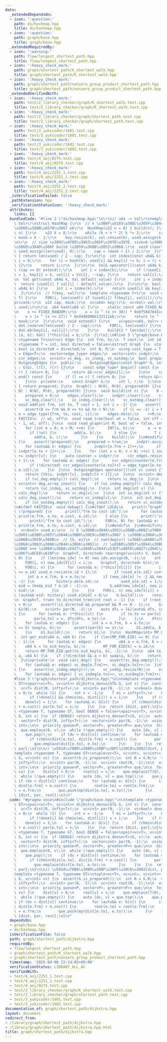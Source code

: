```yaml
---
data:
  _extendedDependsOn:
  - icon: ':question:'
    path: ds/hashmap.hpp
    title: ds/hashmap.hpp
  - icon: ':question:'
    path: graph/base.hpp
    title: graph/base.hpp
  _extendedRequiredBy:
  - icon: ':warning:'
    path: flow/longest_shortest_path.hpp
    title: flow/longest_shortest_path.hpp
  - icon: ':heavy_check_mark:'
    path: graph/shortest_path/K_shortest_walk.hpp
    title: graph/shortest_path/K_shortest_walk.hpp
  - icon: ':heavy_check_mark:'
    path: graph/shortest_path/nonzero_group_product_shortest_path.hpp
    title: graph/shortest_path/nonzero_group_product_shortest_path.hpp
  _extendedVerifiedWith:
  - icon: ':heavy_check_mark:'
    path: test/2_library_checker/graph/K_shortest_walk.test.cpp
    title: test/2_library_checker/graph/K_shortest_walk.test.cpp
  - icon: ':heavy_check_mark:'
    path: test/2_library_checker/graph/shortest_path.test.cpp
    title: test/2_library_checker/graph/shortest_path.test.cpp
  - icon: ':heavy_check_mark:'
    path: test/3_yukicoder/1601.test.cpp
    title: test/3_yukicoder/1601.test.cpp
  - icon: ':heavy_check_mark:'
    path: test/3_yukicoder/1602.test.cpp
    title: test/3_yukicoder/1602.test.cpp
  - icon: ':heavy_check_mark:'
    path: test/4_aoj/0275.test.cpp
    title: test/4_aoj/0275.test.cpp
  - icon: ':heavy_check_mark:'
    path: test/4_aoj/2251_1.test.cpp
    title: test/4_aoj/2251_1.test.cpp
  - icon: ':heavy_check_mark:'
    path: test/4_aoj/2251_2.test.cpp
    title: test/4_aoj/2251_2.test.cpp
  _isVerificationFailed: false
  _pathExtension: hpp
  _verificationStatusIcon: ':heavy_check_mark:'
  attributes:
    links: []
  bundledCode: "#line 2 \"ds/hashmap.hpp\"\n\r\n// u64 -> Val\r\ntemplate <typename\
    \ Val>\r\nstruct HashMap {\r\n  // n \u306F\u5165\u308C\u305F\u3044\u3082\u306E\
    \u306E\u500B\u6570\u3067 ok\r\n  HashMap(u32 n = 0) { build(n); }\r\n  void build(u32\
    \ n) {\r\n    u32 k = 8;\r\n    while (k < n * 2) k *= 2;\r\n    cap = k / 2,\
    \ mask = k - 1;\r\n    key.resize(k), val.resize(k), used.assign(k, 0);\r\n  }\r\
    \n\r\n  // size \u3092\u4FDD\u3063\u305F\u307E\u307E. size=0 \u306B\u3059\u308B\
    \u3068\u304D\u306F build \u3059\u308B\u3053\u3068.\r\n  void clear() {\r\n   \
    \ used.assign(len(used), 0);\r\n    cap = (mask + 1) / 2;\r\n  }\r\n  int size()\
    \ { return len(used) / 2 - cap; }\r\n\r\n  int index(const u64& k) {\r\n    int\
    \ i = 0;\r\n    for (i = hash(k); used[i] && key[i] != k; i = (i + 1) & mask)\
    \ {}\r\n    return i;\r\n  }\r\n\r\n  Val& operator[](const u64& k) {\r\n    if\
    \ (cap == 0) extend();\r\n    int i = index(k);\r\n    if (!used[i]) { used[i]\
    \ = 1, key[i] = k, val[i] = Val{}, --cap; }\r\n    return val[i];\r\n  }\r\n\r\
    \n  Val get(const u64& k, Val default_value) {\r\n    int i = index(k);\r\n  \
    \  return (used[i] ? val[i] : default_value);\r\n  }\r\n\r\n  bool count(const\
    \ u64& k) {\r\n    int i = index(k);\r\n    return used[i] && key[i] == k;\r\n\
    \  }\r\n\r\n  // f(key, val)\r\n  template <typename F>\r\n  void enumerate_all(F\
    \ f) {\r\n    FOR(i, len(used)) if (used[i]) f(key[i], val[i]);\r\n  }\r\n\r\n\
    private:\r\n  u32 cap, mask;\r\n  vc<u64> key;\r\n  vc<Val> val;\r\n  vc<bool>\
    \ used;\r\n\r\n  u64 hash(u64 x) {\r\n    static const u64 FIXED_RANDOM = std::chrono::steady_clock::now().time_since_epoch().count();\r\
    \n    x += FIXED_RANDOM;\r\n    x = (x ^ (x >> 30)) * 0xbf58476d1ce4e5b9;\r\n\
    \    x = (x ^ (x >> 27)) * 0x94d049bb133111eb;\r\n    return (x ^ (x >> 31)) &\
    \ mask;\r\n  }\r\n\r\n  void extend() {\r\n    vc<pair<u64, Val>> dat;\r\n   \
    \ dat.reserve(len(used) / 2 - cap);\r\n    FOR(i, len(used)) {\r\n      if (used[i])\
    \ dat.eb(key[i], val[i]);\r\n    }\r\n    build(2 * len(dat));\r\n    for (auto&\
    \ [a, b]: dat) (*this)[a] = b;\r\n  }\r\n};\n#line 3 \"graph/base.hpp\"\n\ntemplate\
    \ <typename T>\nstruct Edge {\n  int frm, to;\n  T cost;\n  int id;\n};\n\ntemplate\
    \ <typename T = int, bool directed = false>\nstruct Graph {\n  static constexpr\
    \ bool is_directed = directed;\n  int N, M;\n  using cost_type = T;\n  using edge_type\
    \ = Edge<T>;\n  vector<edge_type> edges;\n  vector<int> indptr;\n  vector<edge_type>\
    \ csr_edges;\n  vc<int> vc_deg, vc_indeg, vc_outdeg;\n  bool prepared;\n\n  class\
    \ OutgoingEdges {\n  public:\n    OutgoingEdges(const Graph* G, int l, int r)\
    \ : G(G), l(l), r(r) {}\n\n    const edge_type* begin() const {\n      if (l ==\
    \ r) { return 0; }\n      return &G->csr_edges[l];\n    }\n\n    const edge_type*\
    \ end() const {\n      if (l == r) { return 0; }\n      return &G->csr_edges[r];\n\
    \    }\n\n  private:\n    const Graph* G;\n    int l, r;\n  };\n\n  bool is_prepared()\
    \ { return prepared; }\n\n  Graph() : N(0), M(0), prepared(0) {}\n  Graph(int\
    \ N) : N(N), M(0), prepared(0) {}\n\n  void build(int n) {\n    N = n, M = 0;\n\
    \    prepared = 0;\n    edges.clear();\n    indptr.clear();\n    csr_edges.clear();\n\
    \    vc_deg.clear();\n    vc_indeg.clear();\n    vc_outdeg.clear();\n  }\n\n \
    \ void add(int frm, int to, T cost = 1, int i = -1) {\n    assert(!prepared);\n\
    \    assert(0 <= frm && 0 <= to && to < N);\n    if (i == -1) i = M;\n    auto\
    \ e = edge_type({frm, to, cost, i});\n    edges.eb(e);\n    ++M;\n  }\n\n#ifdef\
    \ FASTIO\n  // wt, off\n  void read_tree(bool wt = false, int off = 1) { read_graph(N\
    \ - 1, wt, off); }\n\n  void read_graph(int M, bool wt = false, int off = 1) {\n\
    \    for (int m = 0; m < M; ++m) {\n      INT(a, b);\n      a -= off, b -= off;\n\
    \      if (!wt) {\n        add(a, b);\n      } else {\n        T c;\n        read(c);\n\
    \        add(a, b, c);\n      }\n    }\n    build();\n  }\n#endif\n\n  void build()\
    \ {\n    assert(!prepared);\n    prepared = true;\n    indptr.assign(N + 1, 0);\n\
    \    for (auto&& e: edges) {\n      indptr[e.frm + 1]++;\n      if (!directed)\
    \ indptr[e.to + 1]++;\n    }\n    for (int v = 0; v < N; ++v) { indptr[v + 1]\
    \ += indptr[v]; }\n    auto counter = indptr;\n    csr_edges.resize(indptr.back()\
    \ + 1);\n    for (auto&& e: edges) {\n      csr_edges[counter[e.frm]++] = e;\n\
    \      if (!directed) csr_edges[counter[e.to]++] = edge_type({e.to, e.frm, e.cost,\
    \ e.id});\n    }\n  }\n\n  OutgoingEdges operator[](int v) const {\n    assert(prepared);\n\
    \    return {this, indptr[v], indptr[v + 1]};\n  }\n\n  vc<int> deg_array() {\n\
    \    if (vc_deg.empty()) calc_deg();\n    return vc_deg;\n  }\n\n  pair<vc<int>,\
    \ vc<int>> deg_array_inout() {\n    if (vc_indeg.empty()) calc_deg_inout();\n\
    \    return {vc_indeg, vc_outdeg};\n  }\n\n  int deg(int v) {\n    if (vc_deg.empty())\
    \ calc_deg();\n    return vc_deg[v];\n  }\n\n  int in_deg(int v) {\n    if (vc_indeg.empty())\
    \ calc_deg_inout();\n    return vc_indeg[v];\n  }\n\n  int out_deg(int v) {\n\
    \    if (vc_outdeg.empty()) calc_deg_inout();\n    return vc_outdeg[v];\n  }\n\
    \n#ifdef FASTIO\n  void debug() {\n#ifdef LOCAL\n    print(\"Graph\");\n    if\
    \ (!prepared) {\n      print(\"frm to cost id\");\n      for (auto&& e: edges)\
    \ print(e.frm, e.to, e.cost, e.id);\n    } else {\n      print(\"indptr\", indptr);\n\
    \      print(\"frm to cost id\");\n      FOR(v, N) for (auto&& e: (*this)[v])\
    \ print(e.frm, e.to, e.cost, e.id);\n    }\n#endif\n  }\n#endif\n\n  vc<int> new_idx;\n\
    \  vc<bool> used_e;\n\n  // G \u306B\u304A\u3051\u308B\u9802\u70B9 V[i] \u304C\
    \u3001\u65B0\u3057\u3044\u30B0\u30E9\u30D5\u3067 i \u306B\u306A\u308B\u3088\u3046\
    \u306B\u3059\u308B\n  // {G, es}\n  // sum(deg(v)) \u306E\u8A08\u7B97\u91CF\u306B\
    \u306A\u3063\u3066\u3044\u3066\u3001\n  // \u65B0\u3057\u3044\u30B0\u30E9\u30D5\
    \u306E n+m \u3088\u308A\u5927\u304D\u3044\u53EF\u80FD\u6027\u304C\u3042\u308B\u306E\
    \u3067\u6CE8\u610F\n  Graph<T, directed> rearrange(vc<int> V, bool keep_eid =\
    \ 0) {\n    if (len(new_idx) != N) new_idx.assign(N, -1);\n    int n = len(V);\n\
    \    FOR(i, n) new_idx[V[i]] = i;\n    Graph<T, directed> G(n);\n    vc<int> history;\n\
    \    FOR(i, n) {\n      for (auto&& e: (*this)[V[i]]) {\n        if (len(used_e)\
    \ <= e.id) used_e.resize(e.id + 1);\n        if (used_e[e.id]) continue;\n   \
    \     int a = e.frm, b = e.to;\n        if (new_idx[a] != -1 && new_idx[b] !=\
    \ -1) {\n          history.eb(e.id);\n          used_e[e.id] = 1;\n          int\
    \ eid = (keep_eid ? e.id : -1);\n          G.add(new_idx[a], new_idx[b], e.cost,\
    \ eid);\n        }\n      }\n    }\n    FOR(i, n) new_idx[V[i]] = -1;\n    for\
    \ (auto&& eid: history) used_e[eid] = 0;\n    G.build();\n    return G;\n  }\n\
    \n  Graph<T, true> to_directed_tree(int root = -1) {\n    if (root == -1) root\
    \ = 0;\n    assert(!is_directed && prepared && M == N - 1);\n    Graph<T, true>\
    \ G1(N);\n    vc<int> par(N, -1);\n    auto dfs = [&](auto& dfs, int v) -> void\
    \ {\n      for (auto& e: (*this)[v]) {\n        if (e.to == par[v]) continue;\n\
    \        par[e.to] = v, dfs(dfs, e.to);\n      }\n    };\n    dfs(dfs, root);\n\
    \    for (auto& e: edges) {\n      int a = e.frm, b = e.to;\n      if (par[a]\
    \ == b) swap(a, b);\n      assert(par[b] == a);\n      G1.add(a, b, e.cost);\n\
    \    }\n    G1.build();\n    return G1;\n  }\n\n  HashMap<int> MP_FOR_EID;\n\n\
    \  int get_eid(u64 a, u64 b) {\n    if (len(MP_FOR_EID) == 0) {\n      MP_FOR_EID.build(N\
    \ - 1);\n      for (auto& e: edges) {\n        u64 a = e.frm, b = e.to;\n    \
    \    u64 k = to_eid_key(a, b);\n        MP_FOR_EID[k] = e.id;\n      }\n    }\n\
    \    return MP_FOR_EID.get(to_eid_key(a, b), -1);\n  }\n\n  u64 to_eid_key(u64\
    \ a, u64 b) {\n    if (!directed && a > b) swap(a, b);\n    return N * a + b;\n\
    \  }\n\nprivate:\n  void calc_deg() {\n    assert(vc_deg.empty());\n    vc_deg.resize(N);\n\
    \    for (auto&& e: edges) vc_deg[e.frm]++, vc_deg[e.to]++;\n  }\n\n  void calc_deg_inout()\
    \ {\n    assert(vc_indeg.empty());\n    vc_indeg.resize(N);\n    vc_outdeg.resize(N);\n\
    \    for (auto&& e: edges) { vc_indeg[e.to]++, vc_outdeg[e.frm]++; }\n  }\n};\n\
    #line 3 \"graph/shortest_path/dijkstra.hpp\"\n\ntemplate <typename T, typename\
    \ GT>\npair<vc<T>, vc<int>> dijkstra_dense(GT& G, int s) {\n  const int N = G.N;\n\
    \  vc<T> dist(N, infty<T>);\n  vc<int> par(N, -1);\n  vc<bool> done(N);\n  dist[s]\
    \ = 0;\n  while (1) {\n    int v = -1;\n    T mi = infty<T>;\n    FOR(i, N) {\n\
    \      if (!done[i] && chmin(mi, dist[i])) v = i;\n    }\n    if (v == -1) break;\n\
    \    done[v] = 1;\n    for (auto&& e: G[v]) {\n      if (chmin(dist[e.to], dist[v]\
    \ + e.cost)) par[e.to] = v;\n    }\n  }\n  return {dist, par};\n}\n\ntemplate\
    \ <typename T, typename GT, bool DENSE = false>\npair<vc<T>, vc<int>> dijkstra(GT&\
    \ G, int v) {\n  if (DENSE) return dijkstra_dense<T>(G, v);\n  auto N = G.N;\n\
    \  vector<T> dist(N, infty<T>);\n  vector<int> par(N, -1);\n  using P = pair<T,\
    \ int>;\n\n  priority_queue<P, vector<P>, greater<P>> que;\n\n  dist[v] = 0;\n\
    \  que.emplace(0, v);\n  while (!que.empty()) {\n    auto [dv, v] = que.top();\n\
    \    que.pop();\n    if (dv > dist[v]) continue;\n    for (auto&& e: G[v]) {\n\
    \      if (chmin(dist[e.to], dist[e.frm] + e.cost)) {\n        par[e.to] = e.frm;\n\
    \        que.emplace(dist[e.to], e.to);\n      }\n    }\n  }\n  return {dist,\
    \ par};\n}\n\n// \u591A\u70B9\u30B9\u30BF\u30FC\u30C8\u3002[dist, par, root]\n\
    template <typename T, typename GT>\ntuple<vc<T>, vc<int>, vc<int>> dijkstra(GT&\
    \ G, vc<int> vs) {\n  assert(G.is_prepared());\n  int N = G.N;\n  vc<T> dist(N,\
    \ infty<T>);\n  vc<int> par(N, -1);\n  vc<int> root(N, -1);\n\n  using P = pair<T,\
    \ int>;\n\n  priority_queue<P, vector<P>, greater<P>> que;\n\n  for (auto&& v:\
    \ vs) {\n    dist[v] = 0;\n    root[v] = v;\n    que.emplace(T(0), v);\n  }\n\n\
    \  while (!que.empty()) {\n    auto [dv, v] = que.top();\n    que.pop();\n   \
    \ if (dv > dist[v]) continue;\n    for (auto&& e: G[v]) {\n      if (chmin(dist[e.to],\
    \ dist[e.frm] + e.cost)) {\n        root[e.to] = root[e.frm];\n        par[e.to]\
    \ = e.frm;\n        que.push(mp(dist[e.to], e.to));\n      }\n    }\n  }\n  return\
    \ {dist, par, root};\n}\n"
  code: "#pragma once\n#include \"graph/base.hpp\"\n\ntemplate <typename T, typename\
    \ GT>\npair<vc<T>, vc<int>> dijkstra_dense(GT& G, int s) {\n  const int N = G.N;\n\
    \  vc<T> dist(N, infty<T>);\n  vc<int> par(N, -1);\n  vc<bool> done(N);\n  dist[s]\
    \ = 0;\n  while (1) {\n    int v = -1;\n    T mi = infty<T>;\n    FOR(i, N) {\n\
    \      if (!done[i] && chmin(mi, dist[i])) v = i;\n    }\n    if (v == -1) break;\n\
    \    done[v] = 1;\n    for (auto&& e: G[v]) {\n      if (chmin(dist[e.to], dist[v]\
    \ + e.cost)) par[e.to] = v;\n    }\n  }\n  return {dist, par};\n}\n\ntemplate\
    \ <typename T, typename GT, bool DENSE = false>\npair<vc<T>, vc<int>> dijkstra(GT&\
    \ G, int v) {\n  if (DENSE) return dijkstra_dense<T>(G, v);\n  auto N = G.N;\n\
    \  vector<T> dist(N, infty<T>);\n  vector<int> par(N, -1);\n  using P = pair<T,\
    \ int>;\n\n  priority_queue<P, vector<P>, greater<P>> que;\n\n  dist[v] = 0;\n\
    \  que.emplace(0, v);\n  while (!que.empty()) {\n    auto [dv, v] = que.top();\n\
    \    que.pop();\n    if (dv > dist[v]) continue;\n    for (auto&& e: G[v]) {\n\
    \      if (chmin(dist[e.to], dist[e.frm] + e.cost)) {\n        par[e.to] = e.frm;\n\
    \        que.emplace(dist[e.to], e.to);\n      }\n    }\n  }\n  return {dist,\
    \ par};\n}\n\n// \u591A\u70B9\u30B9\u30BF\u30FC\u30C8\u3002[dist, par, root]\n\
    template <typename T, typename GT>\ntuple<vc<T>, vc<int>, vc<int>> dijkstra(GT&\
    \ G, vc<int> vs) {\n  assert(G.is_prepared());\n  int N = G.N;\n  vc<T> dist(N,\
    \ infty<T>);\n  vc<int> par(N, -1);\n  vc<int> root(N, -1);\n\n  using P = pair<T,\
    \ int>;\n\n  priority_queue<P, vector<P>, greater<P>> que;\n\n  for (auto&& v:\
    \ vs) {\n    dist[v] = 0;\n    root[v] = v;\n    que.emplace(T(0), v);\n  }\n\n\
    \  while (!que.empty()) {\n    auto [dv, v] = que.top();\n    que.pop();\n   \
    \ if (dv > dist[v]) continue;\n    for (auto&& e: G[v]) {\n      if (chmin(dist[e.to],\
    \ dist[e.frm] + e.cost)) {\n        root[e.to] = root[e.frm];\n        par[e.to]\
    \ = e.frm;\n        que.push(mp(dist[e.to], e.to));\n      }\n    }\n  }\n  return\
    \ {dist, par, root};\n}\n"
  dependsOn:
  - graph/base.hpp
  - ds/hashmap.hpp
  isVerificationFile: false
  path: graph/shortest_path/dijkstra.hpp
  requiredBy:
  - flow/longest_shortest_path.hpp
  - graph/shortest_path/K_shortest_walk.hpp
  - graph/shortest_path/nonzero_group_product_shortest_path.hpp
  timestamp: '2025-04-06 22:14:02+09:00'
  verificationStatus: LIBRARY_ALL_AC
  verifiedWith:
  - test/4_aoj/2251_1.test.cpp
  - test/4_aoj/2251_2.test.cpp
  - test/4_aoj/0275.test.cpp
  - test/2_library_checker/graph/K_shortest_walk.test.cpp
  - test/2_library_checker/graph/shortest_path.test.cpp
  - test/3_yukicoder/1601.test.cpp
  - test/3_yukicoder/1602.test.cpp
documentation_of: graph/shortest_path/dijkstra.hpp
layout: document
redirect_from:
- /library/graph/shortest_path/dijkstra.hpp
- /library/graph/shortest_path/dijkstra.hpp.html
title: graph/shortest_path/dijkstra.hpp
---
```

